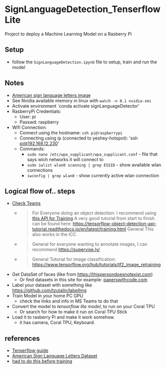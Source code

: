 # SignLanguageDetection_TenserflowLite

Project to deploy a Machine Learning Model on a Rasberry Pi

## Setup

- follow the `SignLanguageDetection.ipynb` file to setup, train and run the model

## Notes

- [American sign language letters image](https://www.researchgate.net/publication/346023992/figure/fig1/AS:959642733649922@1605808065864/Fingerspelling-in-American-Sign-Language-which-represents-26-letters-and-10-digits-with.jpg)
- See Nvidia available memory in linux with `watch -n 0.1 nvidia-smi`
- Activate environment `conda activate signLanguageDetector'
- RasberryPi Credentials:
  - User: pi
  - Passwd: raspberry
- Wifi Connection:
  - Connect using the hostname: `ssh pi@raspberrypi`
  - Connecting using ip (connected to yeshey-hotspot): 'ssh pi@192.168.12.230'
  - Commands:
    - `sudo nano /etc/wpa_supplicant/wpa_supplicant.conf` - file that says wich networks it will connect to
    - `sudo iwlist wlan0 scanning | grep ESSID` - show available wlan connections
    - `iwconfig | grep wlan0` - show currently active wlan connection

## Logical flow of.. steps

- [Check Teams](https://teams.microsoft.com/_#/school/conversations/General?threadId=19:r1IGvssAqzPBmvBm8wHKg16bVGiFaaG_P8K87bbHE941@thread.tacv2&ctx=channel)
  - >  For Everyone doing an object detection: I recommend using [this API for Training](https://github.com/tensorflow/models/tree/master/research/object_detection) A very good tutorial from start to finish can be found here: https://tensorflow-object-detection-api-tutorial.readthedocs.io/en/latest/training.html General This also works in the ICC 
  - > General for everyone wanting to annotate images, I can recommend https://supervise.ly/
  - > General Tutorial for image classification: https://www.tensorflow.org/hub/tutorials/tf2_image_retraining
- Get DataSet of faces (like from https://thispersondoesnotexist.com)
  - Or find datasets in this site for example: [paperswithcode.com](https://paperswithcode.com) 
- Label your dataset with something like https://github.com/tzutalin/labelImg
- Train Model in your home PC GPU 
  - check the links and info in MS Teams to do that
- Convert the model to *tensorflow lite model*, to run on your Coral TPU
  - Or search for how to make it run on Coral TPU Stick
- Load it to rasberry Pi and make it work somehow.
  - it has camera, Coral TPU, Keyboard.

## references
- [Tenserflow guide](https://tensorflow-object-detection-api-tutorial.readthedocs.io/en/latest/training.html)
- [American Sign Language Letters Dataset](https://public.roboflow.com/object-detection/american-sign-language-letters/1)
- [had to do this before training](https://github.com/tensorflow/models/blob/master/research/object_detection/g3doc/tf2.md#python-package-installation)